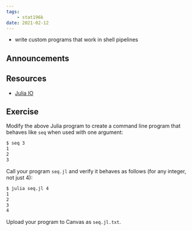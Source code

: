 ```yaml
---
tags:
    - stat196k
date: 2021-02-12
---
```


- write custom programs that work in shell pipelines

## Announcements

## Resources

- [Julia IO](https://docs.julialang.org/en/v1/base/io-network/)


## Exercise

Modify the above Julia program to create a command line program that behaves like `seq` when used with one argument:

```bash
$ seq 3
1
2
3
```

Call your program `seq.jl` and verify it behaves as follows (for any integer, not just 4):

```bash
$ julia seq.jl 4
1
2
3
4
```

Upload your program to Canvas as `seq.jl.txt`.
